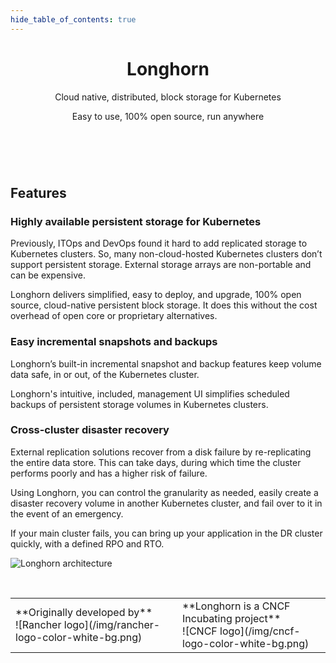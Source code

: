 ```yaml
---
hide_table_of_contents: true
---
```


<header class="hero hero--primary heroBanner_src-pages-index-module">
<div class="container">
<h1 class="hero__title" align="center">Longhorn</h1>
<p align="center" class="hero__subtitle">Cloud native, distributed, block storage for Kubernetes</p>
<p align="center" class="hero__subtitle">Easy to use, 100% open source, run anywhere</p>
<div class="buttons_src-pages-index-module">
</div>
</div>
</header>
<br/>

## Features

### Highly available persistent storage for Kubernetes

Previously, ITOps and DevOps found it hard to add replicated storage to Kubernetes clusters.
So, many non-cloud-hosted Kubernetes clusters don’t support persistent storage.
External storage arrays are non-portable and can be expensive.

Longhorn delivers simplified, easy to deploy, and upgrade, 100% open source,
cloud-native persistent block storage.
It does this without the cost overhead of open core or proprietary alternatives.

### Easy incremental snapshots and backups

Longhorn’s built-in incremental snapshot and backup features keep volume data safe,
in or out, of the Kubernetes cluster.

Longhorn's intuitive, included, management UI
simplifies scheduled backups of persistent storage volumes in Kubernetes clusters.

### Cross-cluster disaster recovery

External replication solutions recover from a disk failure by re-replicating the entire data store.
This can take days, during which time the cluster performs poorly and has a higher risk of failure.

Using Longhorn, you can control the granularity as needed,
easily create a disaster recovery volume in another Kubernetes cluster,
and fail over to it in the event of an emergency.

If your main cluster fails, you can bring up your application in the DR cluster
quickly, with a defined RPO and RTO.

![Longhorn architecture](/img/diagrams/architecture/how-longhorn-works.svg)

<br/>
<table>
<tr>
<td>
**Originally developed by**<br/>
![Rancher logo](/img/rancher-logo-color-white-bg.png)
</td>
<td>
**Longhorn is a CNCF Incubating project**<br/>
![CNCF logo](/img/cncf-logo-color-white-bg.png)
</td>
</tr>
</table>
